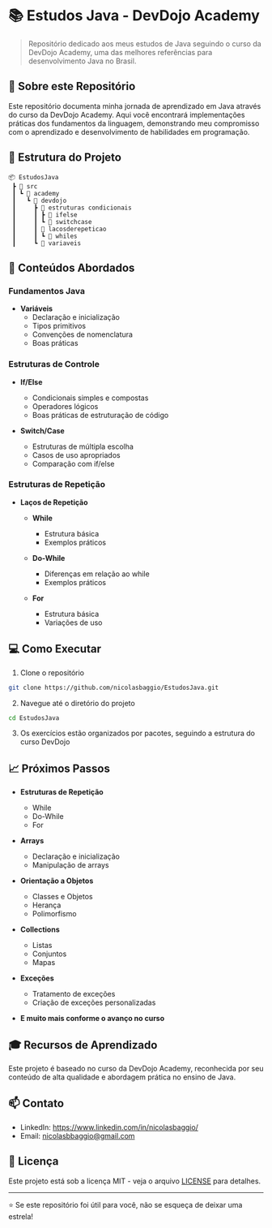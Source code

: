 # 📚 Estudos Java - DevDojo Academy

> Repositório dedicado aos meus estudos de Java seguindo o curso da DevDojo Academy, uma das melhores referências para desenvolvimento Java no Brasil.

## 🎯 Sobre este Repositório

Este repositório documenta minha jornada de aprendizado em Java através do curso da DevDojo Academy. Aqui você encontrará implementações práticas dos fundamentos da linguagem, demonstrando meu compromisso com o aprendizado e desenvolvimento de habilidades em programação.

## 📂 Estrutura do Projeto

```
📦 EstudosJava
 ┣ 📂 src
 ┃ ┗ 📂 academy
 ┃   ┗ 📂 devdojo
 ┃     ┣ 📂 estruturas condicionais
 ┃     ┃ ┣ 📂 ifelse
 ┃     ┃ ┗ 📂 switchcase
 ┃     ┃ 📂 lacosderepeticao
 ┃     ┃ ┗ 📂 whiles
 ┃     ┗ 📂 variaveis
```

## 🔧 Conteúdos Abordados

### Fundamentos Java
- **Variáveis**
  - Declaração e inicialização
  - Tipos primitivos
  - Convenções de nomenclatura
  - Boas práticas

### Estruturas de Controle
- **If/Else**
  - Condicionais simples e compostas
  - Operadores lógicos
  - Boas práticas de estruturação de código

- **Switch/Case**
  - Estruturas de múltipla escolha
  - Casos de uso apropriados
  - Comparação com if/else
 
### Estruturas de Repetição
- **Laços de Repetição**
  - **While**
    - Estrutura básica
    - Exemplos práticos
      
  - **Do-While**
    - Diferenças em relação ao while
    - Exemplos práticos
      
  - **For**
    - Estrutura básica
    - Variações de uso

## 💻 Como Executar

1. Clone o repositório
```bash
git clone https://github.com/nicolasbaggio/EstudosJava.git
```

2. Navegue até o diretório do projeto
```bash
cd EstudosJava
```

3. Os exercícios estão organizados por pacotes, seguindo a estrutura do curso DevDojo

## 📈 Próximos Passos

- **Estruturas de Repetição**
  - While
  - Do-While
  - For
     
- **Arrays**
  - Declaração e inicialização
  - Manipulação de arrays

- **Orientação a Objetos**
  - Classes e Objetos
  - Herança
  - Polimorfismo

- **Collections**
  - Listas
  - Conjuntos
  - Mapas
    
- **Exceções**
  - Tratamento de exceções
  - Criação de exceções personalizadas

- **E muito mais conforme o avanço no curso**

## 🎓 Recursos de Aprendizado

Este projeto é baseado no curso da DevDojo Academy, reconhecida por seu conteúdo de alta qualidade e abordagem prática no ensino de Java.

## 📫 Contato

- LinkedIn: https://www.linkedin.com/in/nicolasbaggio/
- Email: nicolasbbaggio@gmail.com

## 📄 Licença

Este projeto está sob a licença MIT - veja o arquivo [LICENSE](LICENSE) para detalhes.

---

⭐ Se este repositório foi útil para você, não se esqueça de deixar uma estrela!
